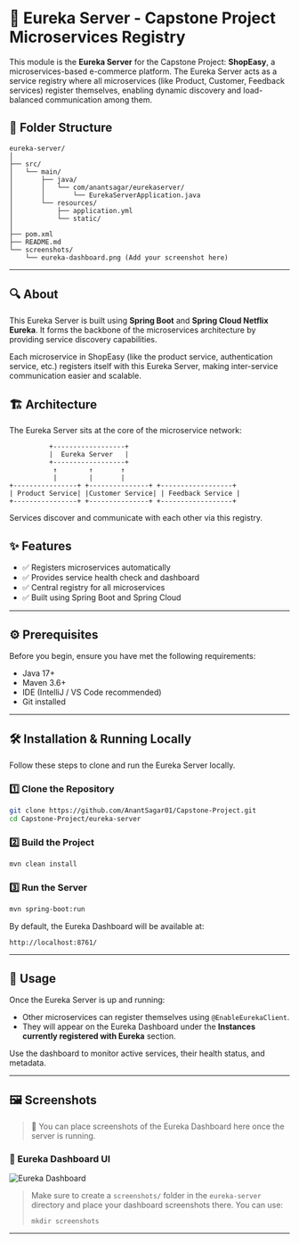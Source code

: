 
# 🧭 Eureka Server - Capstone Project Microservices Registry

This module is the **Eureka Server** for the Capstone Project: **ShopEasy**, a microservices-based e-commerce platform. The Eureka Server acts as a service registry where all microservices (like Product, Customer, Feedback services) register themselves, enabling dynamic discovery and load-balanced communication among them.

## 📁 Folder Structure

```
eureka-server/
│
├── src/
│   └── main/
│       ├── java/
│       │   └── com/anantsagar/eurekaserver/
│       │       └── EurekaServerApplication.java
│       └── resources/
│           ├── application.yml
│           └── static/
│
├── pom.xml
├── README.md
└── screenshots/
    └── eureka-dashboard.png (Add your screenshot here)
```

---


## 🔍 About

This Eureka Server is built using **Spring Boot** and **Spring Cloud Netflix Eureka**. It forms the backbone of the microservices architecture by providing service discovery capabilities.

Each microservice in ShopEasy (like the product service, authentication service, etc.) registers itself with this Eureka Server, making inter-service communication easier and scalable.

## 🏗️ Architecture

The Eureka Server sits at the core of the microservice network:

```
          +------------------+
          |  Eureka Server   |
          +------------------+
           ↑        ↑       ↑
           |        |       |
+----------------+ +---------------+ +------------------+
| Product Service| |Customer Service| | Feedback Service |
+----------------+ +---------------+ +------------------+
```

Services discover and communicate with each other via this registry.

## ✨ Features

- ✅ Registers microservices automatically
- ✅ Provides service health check and dashboard
- ✅ Central registry for all microservices
- ✅ Built using Spring Boot and Spring Cloud

---

## ⚙️ Prerequisites

Before you begin, ensure you have met the following requirements:

- Java 17+
- Maven 3.6+
- IDE (IntelliJ / VS Code recommended)
- Git installed

---

## 🛠️ Installation & Running Locally

Follow these steps to clone and run the Eureka Server locally.

### 1️⃣ Clone the Repository

```bash
git clone https://github.com/AnantSagar01/Capstone-Project.git
cd Capstone-Project/eureka-server
```

### 2️⃣ Build the Project

```bash
mvn clean install
```

### 3️⃣ Run the Server

```bash
mvn spring-boot:run
```

By default, the Eureka Dashboard will be available at:

```
http://localhost:8761/
```

---

## 🚀 Usage

Once the Eureka Server is up and running:

- Other microservices can register themselves using `@EnableEurekaClient`.
- They will appear on the Eureka Dashboard under the **Instances currently registered with Eureka** section.

Use the dashboard to monitor active services, their health status, and metadata.

---

## 🖼️ Screenshots

> 📌 You can place screenshots of the Eureka Dashboard here once the server is running.

### 🧩 Eureka Dashboard UI

![Eureka Dashboard](https://github.com/user-attachments/assets/84969858-d850-4d0d-9c2d-e9f7d86b5da8)

> Make sure to create a `screenshots/` folder in the `eureka-server` directory and place your dashboard screenshots there. You can use:
> ```
> mkdir screenshots
> ```

---

